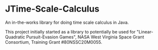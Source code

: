 # JTime-Scale-Calculus
An in-the-works library for doing time scale calculus in Java. 

This project initially started as a library to potentially be used for "Linear-Quadratic Pursuit-Evasion Games", NASA West Virginia Space Grant Consortium, Training Grant #80NSSC20M0055.
